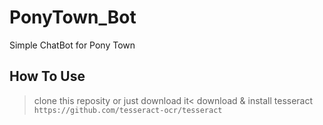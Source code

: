# PonyTown_Bot
Simple ChatBot for Pony Town

## How To Use ##
> clone this reposity or just download it<
> download & install tesseract ``` https://github.com/tesseract-ocr/tesseract ```
> 
